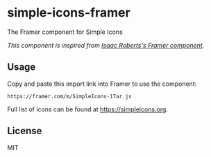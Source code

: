 # simple-icons-framer

The Framer component for Simple Icons

*This component is inspired from [Isaac Roberts's Framer component](https://www.framer.community/c/remix/simple-icons-over-2-400-brand-logos).*

## Usage

Copy and paste this import link into Framer to use the component:

```
https://framer.com/m/SimpleIcons-1Tar.js
```

Full list of icons can be found at https://simpleicons.org.

## License

MIT

